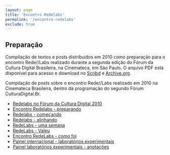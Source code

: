 ```yaml
---
layout: page
title: 'Encontro Redelabs'
permalink: '/encontro-redelabs'
exclude: true
---
```


## Preparação

Compilação de textos e posts distribuídos em 2010 como preparação para o encontro Rede//Labs realizado durante a segunda edição do Fórum da Cultura Digital Brasileira, na Cinemateca, em São Paulo. O arquivo PDF está disponível para acesso e download no <a href="http://pt.scribd.com/doc/99673211/Compilacao-RedeLabs-2010">Scribd</a> e <a href="https://archive.org/details/redelabs">Archive.org</a>.

Compilação de posts sobre o encontro Rede//Labs realizado em 2010 na Cinemateca Brasileira, dentro da programação do segundo Fórum CulturaDigital.Br.

- [Redelabs no Fórum da Cultura Digital 2010](/blog/2010/10/19/redelabs-no-forum-da-cultura-digital-2010)
- [Encontro Redelabs - preparando](/blog/2010/11/04/encontro-redelabs-preparando)
- [Redelabs - começando](/blog/2010/11/15/redelabs-comecando/)
- [Redelabs - alinhando](/blog/2010/11/30/redelabs-alinhando)
- [RedeLabs - uma semana](/blog/2010/11/30/redelabs-uma-semana)
- [RedeLabs - Valeu](/blog/2010/11/30/redelabs-valeu)
- [Encontro RedeLabs - como foi](/blog/2010/11/30/encontro-redelabs-como-foi)
- [Painel internacional - laboratórios experimentais](/blog/2010/12/02/painel-internacional-laboratorios-experimentais)
- [Painel laboratórios experimentais - anotações](/blog/2010/12/02/painel-laboratorios-experimentais-anotacoes)
